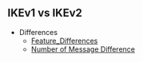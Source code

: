 ## IKEv1 vs IKEv2
- Differences
  - [Feature_Differences](Feature_Difference)
  - [Number of Message Difference](Number_of_Messages)
